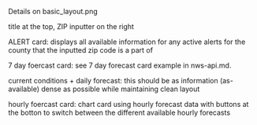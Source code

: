 Details on basic_layout.png

title at the top, ZIP inputter on the right

ALERT card: displays all available information for any active alerts for the county that the inputted zip code is a part of

7 day foercast card: see 7 day forecast card example in nws-api.md.

current conditions + daily forecast: this should be as information (as-available) dense as possible while maintaining clean layout

hourly foercast card: chart card using hourly forecast data with buttons at the botton to switch between the different available hourly forecasts